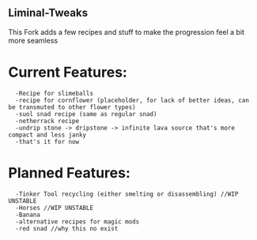 ## Liminal-Tweaks

This Fork adds a few recipes and stuff to make the progression feel a bit more seamless


  # Current Features:
      -Recipe for slimeballs
      -recipe for cornflower (placeholder, for lack of better ideas, can be transmuted to other flower types)
	  -suol snad recipe (same as regular snad)
   	  -netherrack recipe
	  -undrip stone -> dripstone -> infinite lava source that's more compact and less janky
      -that's it for now
      
  # Planned Features:
      -Tinker Tool recycling (either smelting or disassembling) //WIP UNSTABLE
      -Horses //WIP UNSTABLE
      -Banana
      -alternative recipes for magic mods
	  -red snad //why this no exist
